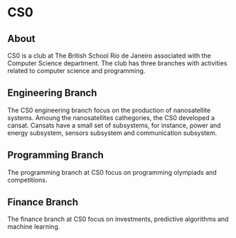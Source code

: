 # CS0

## About
CS0 is a club at The British School Rio de Janeiro associated with the Computer Science department. The club has three branches with activities related to computer science and programming.

## Engineering Branch
The CS0 engineering branch focus on the production of nanosatellite systems. Amoung the nanosatellites cathegories, the CS0 developed a cansat. Cansats have a small set of subsystems, for instance, power and energy subsystem, sensors subsystem and communication subsystem.

## Programming Branch
The programming branch at CS0 focus on programming olympiads and competitions.

## Finance Branch
The finance branch at CS0 focus on investments, predictive algorithms and machine learning.
